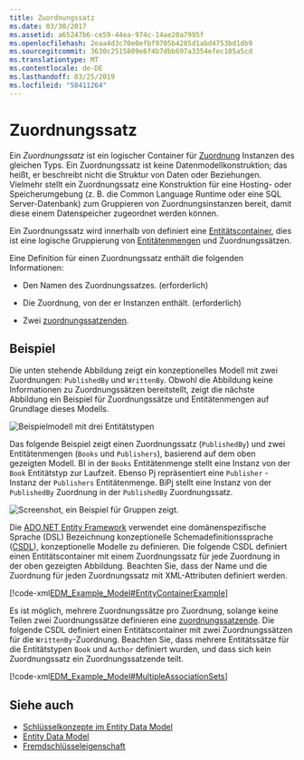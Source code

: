 ```yaml
---
title: Zuordnungssatz
ms.date: 03/30/2017
ms.assetid: a65247b6-ce59-44ea-974c-14ae20a7995f
ms.openlocfilehash: 2eaa4d3c70e0efbf9705b4285d1abd4753bd1db9
ms.sourcegitcommit: 3630c2515809e6f4b7dbb697a3354efec105a5cd
ms.translationtype: MT
ms.contentlocale: de-DE
ms.lasthandoff: 03/25/2019
ms.locfileid: "58411264"
---
```

# <a name="association-set"></a>Zuordnungssatz
Ein *Zuordnungssatz* ist ein logischer Container für [Zuordnung](../../../../docs/framework/data/adonet/association-type.md) Instanzen des gleichen Typs. Ein Zuordnungssatz ist keine Datenmodellkonstruktion; das heißt, er beschreibt nicht die Struktur von Daten oder Beziehungen. Vielmehr stellt ein Zuordnungssatz eine Konstruktion für eine Hosting- oder Speicherumgebung (z. B. die Common Language Runtime oder eine SQL Server-Datenbank) zum Gruppieren von Zuordnungsinstanzen bereit, damit diese einem Datenspeicher zugeordnet werden können.  
  
 Ein Zuordnungssatz wird innerhalb von definiert eine [Entitätscontainer](../../../../docs/framework/data/adonet/entity-container.md), dies ist eine logische Gruppierung von [Entitätenmengen](../../../../docs/framework/data/adonet/entity-set.md) und Zuordnungssätzen.  
  
 Eine Definition für einen Zuordnungssatz enthält die folgenden Informationen:  
  
-   Den Namen des Zuordnungssatzes. (erforderlich)  
  
-   Die Zuordnung, von der er Instanzen enthält. (erforderlich)  
  
-   Zwei [zuordnungssatzenden](../../../../docs/framework/data/adonet/association-set-end.md).  
  
## <a name="example"></a>Beispiel  
 Die unten stehende Abbildung zeigt ein konzeptionelles Modell mit zwei Zuordnungen: `PublishedBy` und `WrittenBy`. Obwohl die Abbildung keine Informationen zu Zuordnungssätzen bereitstellt, zeigt die nächste Abbildung ein Beispiel für Zuordnungssätze und Entitätenmengen auf Grundlage dieses Modells.  
  
 ![Beispielmodell mit drei Entitätstypen](./media/association-set/example-model-three-entity-types.gif)  
  
 Das folgende Beispiel zeigt einen Zuordnungssatz (`PublishedBy`) und zwei Entitätenmengen (`Books` und `Publishers`), basierend auf dem oben gezeigten Modell. BI in der `Books` Entitätenmenge stellt eine Instanz von der `Book` Entitätstyp zur Laufzeit. Ebenso Pj repräsentiert eine `Publisher` -Instanz der `Publishers` Entitätenmenge. BiPj stellt eine Instanz von der `PublishedBy` Zuordnung in der `PublishedBy` Zuordnungssatz.  
  
 ![Screenshot, ein Beispiel für Gruppen zeigt.](./media/association-set/sets-example-association.gif)  
  
 Die [ADO.NET Entity Framework](../../../../docs/framework/data/adonet/ef/index.md) verwendet eine domänenspezifische Sprache (DSL) Bezeichnung konzeptionelle Schemadefinitionssprache ([CSDL](../../../../docs/framework/data/adonet/ef/language-reference/csdl-specification.md)), konzeptionelle Modelle zu definieren. Die folgende CSDL definiert einen Entitätscontainer mit einem Zuordnungssatz für jede Zuordnung in der oben gezeigten Abbildung. Beachten Sie, dass der Name und die Zuordnung für jeden Zuordnungssatz mit XML-Attributen definiert werden.  
  
 [!code-xml[EDM_Example_Model#EntityContainerExample](../../../../samples/snippets/xml/VS_Snippets_Data/edm_example_model/xml/books.edmx#entitycontainerexample)]  
  
 Es ist möglich, mehrere Zuordnungssätze pro Zuordnung, solange keine Teilen zwei Zuordnungssätze definieren eine [zuordnungssatzende](../../../../docs/framework/data/adonet/association-set-end.md). Die folgende CSDL definiert einen Entitätscontainer mit zwei Zuordnungssätzen für die `WrittenBy`-Zuordnung. Beachten Sie, dass mehrere Entitätssätze für die Entitätstypen `Book` und `Author` definiert wurden, und dass sich kein Zuordnungssatz ein Zuordnungssatzende teilt.  
  
 [!code-xml[EDM_Example_Model#MultipleAssociationSets](../../../../samples/snippets/xml/VS_Snippets_Data/edm_example_model/xml/books3.edmx#multipleassociationsets)]  
  
## <a name="see-also"></a>Siehe auch
- [Schlüsselkonzepte im Entity Data Model](../../../../docs/framework/data/adonet/entity-data-model-key-concepts.md)
- [Entity Data Model](../../../../docs/framework/data/adonet/entity-data-model.md)
- [Fremdschlüsseleigenschaft](../../../../docs/framework/data/adonet/foreign-key-property.md)
